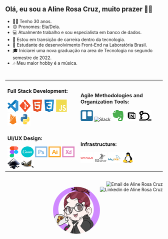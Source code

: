 ## Olá, eu sou a Aline Rosa Cruz, muito prazer 👋🏼
- 🙋‍♀️ Tenho 30 anos.
- 😊 Pronomes: Ela/Dela.
- 💻 Atualmente trabalho e sou especialista em banco de dados. 
- 🐛 Estou em transição de carreira dentro da tecnologia.
- 🌱 Estudante de desenvolvimento Front-End na Laboratória Brasil.
- 🎓 Iniciarei uma nova graduação na area de Tecnologia no segundo semestre de 2022.
- 🎶 Meu maior hobby é a música.


<br>
<div align="center">

  <table>
    <tr>
      <td>
        <h3>Full Stack Development:</h3>
        <div style="display: inline_block">
          <img alt="VSCode" width="35" height="40" src="https://github.com/devicons/devicon/blob/master/icons/vscode/vscode-original.svg" />
          <img alt="Git" width="35" height="40" src="https://github.com/devicons/devicon/blob/master/icons/git/git-original.svg">
          <img alt="HTML5" width="35" height="40" src="https://github.com/devicons/devicon/blob/master/icons/html5/html5-original.svg">
          <img alt="CSS3" width="35" height="40" src="https://raw.githubusercontent.com/devicons/devicon/master/icons/css3/css3-original.svg">
          <img alt="ECMAScript/JavaScript" width="35" height="40" src="https://github.com/devicons/devicon/blob/master/icons/javascript/javascript-plain.svg">
          <img alt="Firebase" width="35" height="40" src="https://github.com/devicons/devicon/blob/master/icons/firebase/firebase-plain.svg" />
          <img alt="Python" width="35" height="40" src="https://github.com/devicons/devicon/blob/master/icons/python/python-original.svg" />
        </div>
      </td>
      <td>
        <h3>Agile Methodologies and Organization Tools:</h3>
        <div style="display: inline_block">
          <img alt="Trello" height="35" width="40" src="https://github.com/devicons/devicon/blob/master/icons/trello/trello-plain.svg">
          <img alt="Slack" height="35" width="40" src="https://cdn.jsdelivr.net/gh/devicons/devicon/icons/slack/slack-original.svg">
          <img alt="Evernote" height="35" width="40" src="main/evernote.svg">
          <img alt="Notion" height="35" width="40" src="main/notion.svg">
          <img alt="Scrum" height="35" width="40" src="main/scrum.svg">
        </div>
      </td>
    </tr>
    <tr>
      <td>
        <h3>UI/UX Design:</h3>
        <div style="display: inline_block">
          <img alt="Figma" height="35" width="40" src="https://github.com/devicons/devicon/blob/master/icons/figma/figma-original.svg">
          <img alt="Canva" height="35" width="40" src="https://github.com/devicons/devicon/blob/master/icons/canva/canva-original.svg">
          <img alt="Adobe Photoshop" height="35" width="40" src="https://github.com/devicons/devicon/blob/master/icons/photoshop/photoshop-line.svg">
          <img alt="Adobe Illustrator" height="35" width="40" src="https://raw.githubusercontent.com/devicons/devicon/2ae2a900d2f041da66e950e4d48052658d850630/icons/illustrator/illustrator-line.svg">
          <img alt="Adobe XD" height="35" width="40" src="https://github.com/devicons/devicon/blob/master/icons/xd/xd-line.svg">
          <img alt="inkscape" height="35" width="40" src="https://github.com/devicons/devicon/blob/master/icons/inkscape/inkscape-original.svg">
          <img alt="Gimp" height="35" width="40" src="https://github.com/devicons/devicon/blob/master/icons/gimp/gimp-original.svg">
        </div>
      </td>
      <td>
        <h3>Infrastructure:</h3>
        <div style="display: inline_block">
          <img alt="Oracle" height="35" width="40" src="https://github.com/devicons/devicon/blob/master/icons/oracle/oracle-original.svg">
          <img alt="SQL Server" height="35" width="40" src="https://github.com/devicons/devicon/blob/master/icons/microsoftsqlserver/microsoftsqlserver-plain-wordmark.svg">
          <img alt="MySQL" height="35" width="40" src="https://github.com/devicons/devicon/blob/master/icons/mysql/mysql-original-wordmark.svg">          
          <img alt="Linux" height="35" width="40" src="https://github.com/devicons/devicon/blob/master/icons/linux/linux-original.svg">
        </div>
      </td>
    </tr>
  </table>
<br>

  <div style="display: inline_block">
      <a href="mailto:aline.rosa.cruz@gmail.com" target="_blank"><img align="right" src="https://img.shields.io/badge/Gmail-D14836?style=for-the-badge&logo=gmail&logoColor=white" alt="Email de Aline Rosa Cruz"><br>
      <a href="https://www.linkedin.com/in/aline-rosa-cruz/" target="_blank"><img align="right" src="https://img.shields.io/badge/-LinkedIn-%230077B5?style=for-the-badge&logo=linkedin&logoColor=white" alt="Linkedin de Aline Rosa Cruz"></a>
  </div>  
  <div style="display: inline_block">
      <img align="right" alt="Aline-avatar" height="150" style="border-radius:180px;" src="main/eu_avatar.gif">
  </div>
     
